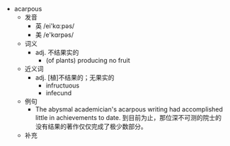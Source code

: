 - acarpous
  - 发音
    - 英 /ei'kɑːpəs/
    - 美 /e'kɑrpəs/
  - 词义
    - adj. 不结果实的
      - (of plants) producing no fruit 
  - 近义词
    - adj. [植]不结果的；无果实的
      - infructuous
      - infecund
  - 例句
    - The abysmal academician's acarpous writing had accomplished little in achievements to date. 到目前为止，那位深不可测的院士的没有结果的著作仅仅完成了极少数部分。
  - 补充